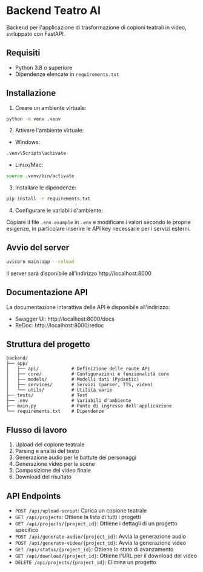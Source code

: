 # Backend Teatro AI

Backend per l'applicazione di trasformazione di copioni teatrali in video, sviluppato con FastAPI.

## Requisiti

- Python 3.8 o superiore
- Dipendenze elencate in `requirements.txt`

## Installazione

1. Creare un ambiente virtuale:

```bash
python -m venv .venv
```

2. Attivare l'ambiente virtuale:

- Windows:
```bash
.venv\Scripts\activate
```

- Linux/Mac:
```bash
source .venv/bin/activate
```

3. Installare le dipendenze:

```bash
pip install -r requirements.txt
```

4. Configurare le variabili d'ambiente:

Copiare il file `.env.example` in `.env` e modificare i valori secondo le proprie esigenze, in particolare inserire le API key necessarie per i servizi esterni.

## Avvio del server

```bash
uvicorn main:app --reload
```

Il server sarà disponibile all'indirizzo http://localhost:8000

## Documentazione API

La documentazione interattiva delle API è disponibile all'indirizzo:

- Swagger UI: http://localhost:8000/docs
- ReDoc: http://localhost:8000/redoc

## Struttura del progetto

```
backend/
├── app/
│   ├── api/            # Definizione delle route API
│   ├── core/           # Configurazioni e funzionalità core
│   ├── models/         # Modelli dati (Pydantic)
│   ├── services/       # Servizi (parser, TTS, video)
│   └── utils/          # Utilità varie
├── tests/              # Test
├── .env                # Variabili d'ambiente
├── main.py             # Punto di ingresso dell'applicazione
└── requirements.txt    # Dipendenze
```

## Flusso di lavoro

1. Upload del copione teatrale
2. Parsing e analisi del testo
3. Generazione audio per le battute dei personaggi
4. Generazione video per le scene
5. Composizione del video finale
6. Download del risultato

## API Endpoints

- `POST /api/upload-script`: Carica un copione teatrale
- `GET /api/projects`: Ottiene la lista di tutti i progetti
- `GET /api/projects/{project_id}`: Ottiene i dettagli di un progetto specifico
- `POST /api/generate-audio/{project_id}`: Avvia la generazione audio
- `POST /api/generate-video/{project_id}`: Avvia la generazione video
- `GET /api/status/{project_id}`: Ottiene lo stato di avanzamento
- `GET /api/download/{project_id}`: Ottiene l'URL per il download del video
- `DELETE /api/projects/{project_id}`: Elimina un progetto
